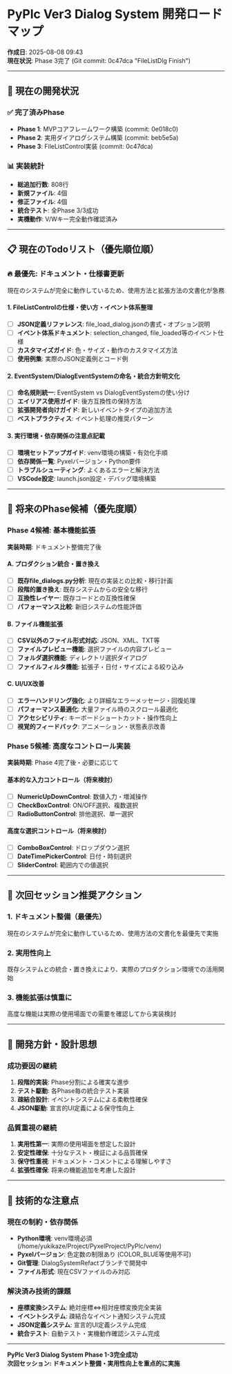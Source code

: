 # PyPlc Ver3 Dialog System 開発ロードマップ
**作成日**: 2025-08-08 09:43  
**現在状況**: Phase 3完了 (Git commit: 0c47dca "FileListDlg Finish")

---

## 🎯 現在の開発状況

### ✅ 完了済みPhase
- **Phase 1**: MVPコアフレームワーク構築 (commit: 0e018c0)
- **Phase 2**: 実用ダイアログシステム構築 (commit: beb5e5a)
- **Phase 3**: FileListControl実装 (commit: 0c47dca)

### 📊 実装統計
- **総追加行数**: 808行
- **新規ファイル**: 4個
- **修正ファイル**: 4個
- **統合テスト**: 全Phase 3/3成功
- **実機動作**: V/Wキー完全動作確認済み

---

## 📋 現在のTodoリスト（優先順位順）

### 🔥 最優先: ドキュメント・仕様書更新
現在のシステムが完全に動作しているため、使用方法と拡張方法の文書化が急務

#### 1. FileListControlの仕様・使い方・イベント体系整理
- [ ] **JSON定義リファレンス**: file_load_dialog.jsonの書式・オプション説明
- [ ] **イベント体系ドキュメント**: selection_changed, file_loaded等のイベント仕様
- [ ] **カスタマイズガイド**: 色・サイズ・動作のカスタマイズ方法
- [ ] **使用例集**: 実際のJSON定義例とコード例

#### 2. EventSystem/DialogEventSystemの命名・統合方針明文化
- [ ] **命名規則統一**: EventSystem vs DialogEventSystemの使い分け
- [ ] **エイリアス使用ガイド**: 後方互換性の保持方法
- [ ] **拡張開発者向けガイド**: 新しいイベントタイプの追加方法
- [ ] **ベストプラクティス**: イベント処理の推奨パターン

#### 3. 実行環境・依存関係の注意点記載
- [ ] **環境セットアップガイド**: venv環境の構築・有効化手順
- [ ] **依存関係一覧**: Pyxelバージョン・Python要件
- [ ] **トラブルシューティング**: よくあるエラーと解決方法
- [ ] **VSCode設定**: launch.json設定・デバッグ環境構築

---

## 🚀 将来のPhase候補（優先度順）

### Phase 4候補: 基本機能拡張
**実装時期**: ドキュメント整備完了後

#### A. プロダクション統合・置き換え
- [ ] **既存file_dialogs.py分析**: 現在の実装との比較・移行計画
- [ ] **段階的置き換え**: 既存システムからの安全な移行
- [ ] **互換性レイヤー**: 既存コードとの互換性確保
- [ ] **パフォーマンス比較**: 新旧システムの性能評価

#### B. ファイル機能拡張
- [ ] **CSV以外のファイル形式対応**: JSON、XML、TXT等
- [ ] **ファイルプレビュー機能**: 選択ファイルの内容プレビュー
- [ ] **フォルダ選択機能**: ディレクトリ選択ダイアログ
- [ ] **ファイルフィルタ機能**: 拡張子・日付・サイズによる絞り込み

#### C. UI/UX改善
- [ ] **エラーハンドリング強化**: より詳細なエラーメッセージ・回復処理
- [ ] **パフォーマンス最適化**: 大量ファイル時のスクロール最適化
- [ ] **アクセシビリティ**: キーボードショートカット・操作性向上
- [ ] **視覚的フィードバック**: アニメーション・状態表示改善

### Phase 5候補: 高度なコントロール実装
**実装時期**: Phase 4完了後・必要に応じて

#### 基本的な入力コントロール（将来検討）
- [ ] **NumericUpDownControl**: 数値入力・増減操作
- [ ] **CheckBoxControl**: ON/OFF選択、複数選択
- [ ] **RadioButtonControl**: 排他選択、単一選択

#### 高度な選択コントロール（将来検討）
- [ ] **ComboBoxControl**: ドロップダウン選択
- [ ] **DateTimePickerControl**: 日付・時刻選択
- [ ] **SliderControl**: 範囲内での値選択

---

## 🎯 次回セッション推奨アクション

### 1. ドキュメント整備（最優先）
現在のシステムが完全に動作しているため、使用方法の文書化を最優先で実施

### 2. 実用性向上
既存システムとの統合・置き換えにより、実際のプロダクション環境での活用開始

### 3. 機能拡張は慎重に
高度な機能は実際の使用場面での需要を確認してから実装検討

---

## 📝 開発方針・設計思想

### 成功要因の継続
1. **段階的実装**: Phase分割による確実な進歩
2. **テスト駆動**: 各Phase毎の統合テスト実装
3. **疎結合設計**: イベントシステムによる柔軟性確保
4. **JSON駆動**: 宣言的UI定義による保守性向上

### 品質重視の継続
1. **実用性第一**: 実際の使用場面を想定した設計
2. **安定性確保**: 十分なテスト・検証による品質確保
3. **保守性重視**: ドキュメント・コメントによる理解しやすさ
4. **拡張性確保**: 将来の機能追加を考慮した設計

---

## 🔧 技術的な注意点

### 現在の制約・依存関係
- **Python環境**: venv環境必須 (/home/yukikaze/Project/PyxelProject/PyPlc/venv)
- **Pyxelバージョン**: 色定数の制限あり (COLOR_BLUE等使用不可)
- **Git管理**: DialogSystemRefactブランチで開発中
- **ファイル形式**: 現在CSVファイルのみ対応

### 解決済み技術的課題
- **座標変換システム**: 絶対座標⇔相対座標変換完全実装
- **イベントシステム**: 疎結合なイベント通知システム完成
- **JSON定義システム**: 宣言的UI定義システム完成
- **統合テスト**: 自動テスト・実機動作確認システム完成

---

**PyPlc Ver3 Dialog System Phase 1-3完全成功**  
**次回セッション: ドキュメント整備・実用性向上を重点的に実施**
